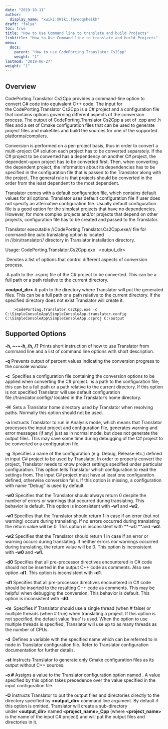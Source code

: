 ```yaml
---
date: "2019-10-11"
author:
  display_name: "xwiki:XWiki.farooqsheikh"
draft: "false"
toc: true
title: "How to Use Command line to translate and build Projects"
linktitle: "How to Use Command line to translate and build Projects"
menu:
  docs:
    parent: "How to use CodePorting.Translator Cs2Cpp"
    weight: "1"    
lastmod: "2019-06-27"
weight: "1"
---
```


## Overview ##

CodePorting.Translator Cs2Cpp provides a command-line option to convert C# code into equivalent C++ code. The input for the CodePorting.Translator Cs2Cpp is a C# project and a configuration file that contains options governing different aspects of the conversion process. The output of CodePorting.Translator Cs2Cpp a set of .cpp and .h files and a set of Cmake configuration files that can be used to generate project files and makefiles and build the sources for one of the supported platforms/compilers.

Conversion is performed on a per-project basis, thus in order to convert a multi-project C# solution each project has to be converted separately. If the C# project to be converted has a dependency on another C# project, the dependent-upon project has to be converted first. Then, when converting the dependent project, the information about its dependencies has to be specified in the configuration file that is passed to the Translator along with the project. The general rule is that projects should be converted in the order from the least dependent to the most dependent.

Translator comes with a default configuration file, which contains default values for all options. Translator uses default configuration file if user does not specify an alternative configuration file. Usually default configuration file is a good option for the simplest projects that have no dependencies. However, for more complex projects and/or projects that depend on other projects, configuration file has to be created and passed to the Translator. 

Translator executable //CodePorting.Translator.Cs2Cpp.exe// file for command-line auto translating option is located in //bin/translator// directory in Translator installation directory.

Usage: CodePorting.Translator.Cs2Cpp.exe <options> <project> <output_dir>

**<options>** Denotes a list of options that control different aspects of conversion process.

**<project>** A path to the .csproj file of the C# project to be converted. This can be a full path or a path relative to the current directory.

**<output_dir>** A path to the directory where Translator will put the generated files. This can be a full path or a path relative to the current directory. If the specified directory does not exist Translator will create it.

```
    >CodePorting.Translator.Cs2Cpp.exe -c C:\SimpleConsoleApp\SimpleConsoleApp.translator.config C:\SimpleConsoleApp\SimpleConsoleApp.csproj C:\output
```

## Supported Options ##

**-h, ~-~-h, /h, /?** Prints short instruction of how to use Translator from command line and a list of command line options with short description.

**-q** Prevents output of percent values indicating the conversion progress to the console window.

**-c <path>** Specifies a configuration file containing the conversion options to be applied when converting the C# project. **<path>** is a path to the configuration file; this can be a full path or a path relative to the current directory. If this option is not specified Translator will use default configuration file //translator.config// located in the Translator’s home directory.

**-H <path>** Sets a Translator home directory used by Translator when resolving paths. Normally this option should not be used.

**-a** Instructs Translator to run in Analysis mode, which means that Translator processes the input project and configuration file, generates warning and error messages (if any) just as in normal mode, but does not generate the output files. This may save some time during debugging of the C# project to be converted or a configuration file.

**-g <configuration>** Specifies a name of the configuration (e.g. Debug, Release etc.) defined in input C# project to be used by Translator. In order to properly convert the project, Translator needs to know project settings specified under particular configuration. This option tells Translator which configuration to read the settings from. The input C# project must have at least one configuration defined, otherwise conversion fails. If this option is missing, a configuration with name “Debug” is used by default.

**-w0** Specifies that the Translator should always return 0 despite the number of errors or warnings that occurred during translating. This behavior is default. This option is inconsistent with **-w1** and **-w2**.

**-w1** Specifies that the Translator should return 1 in case if an error (but not warning) occurs during translating. If no errors occurred during translating the return value will be 0. This option is inconsistent with **-w0 **and **-w2**.

**-w2** Specifies that the Translator should return 1 in case if an error or warning occurs during translating. If neither errors nor warnings occurred during translating, the return value will be 0. This option is inconsistent with **-w0** and **-w1**.

**-d0** Specifies that all pre-processor directives encountered in C# code should not be inserted in the output C++ code as comments. Also see option **-d1**. This option is inconsistent with **-d1**.

**-d1** Specifies that all pre-processor directives encountered in C# code should be inserted to the resulting C++ code as comments. This may be helpful when debugging the conversion. This behavior is default. This option is inconsistent with **-d0**.

**-m <value>** Specifies if Translator should use a single thread (when <value> # false) or multiple threads (when <value> # true) when translating a project. If this option is not specified, the default value ‘true’ is used. When the option to use multiple threads is specified, Translator will use up to as many threads as the number of CPUs.

**-d <name>** Defines a variable with the specified name which can be referred to in <if> node in Translator configuration file. Refer to Translator configuration documentation for further details.

**-st** Instructs Translator to generate only Cmake configuration files as its output without C++ sources.

**-o <name>#<value>** Assigns a value <value> to the Translator configuration option named <name>. A value specified by this option takes precedence over the value specified in the input configuration file.

**-O** Instructs Translator to put the output files and directories directly to the directory specified by **<output_dir>** command line argument. By default if this option is omitted, Translator will create a sub-directory under **<output_dir>** named **<project_name>_Cpp** (where **<project_name>** is the name of the input C# project) and will put the output files and directories in it.
